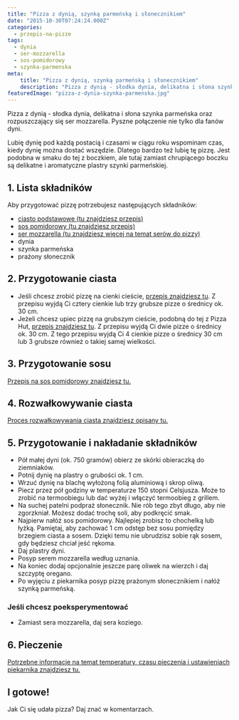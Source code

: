 ```yaml
---
title: "Pizza z dynią, szynką parmeńską i słonecznikiem"
date: "2015-10-30T07:24:24.000Z"
categories: 
  - przepis-na-pizze
tags: 
  - dynia
  - ser-mozzarella
  - sos-pomidorowy
  - szynka-parmenska
meta: 
    title: "Pizza z dynią, szynką parmeńską i słonecznikiem"
    description: "Pizza z dynią - słodka dynia, delikatna i słona szynka parmeńska oraz rozpuszczający się ser mozzarella. Pyszne połączenie nie tylko dla fanów dyni."
featuredImage: "pizza-z-dynia-szynka-parmenska.jpg"
---
```


Pizza z dynią - słodka dynia, delikatna i słona szynka parmeńska oraz rozpuszczający się ser mozzarella. Pyszne połączenie nie tylko dla fanów dyni.

Lubię dynię pod każdą postacią i czasami w ciągu roku wspominam czas, kiedy dynię można dostać wszędzie. Dlatego bardzo też lubię tę pizzę. Jest podobna w smaku do tej z boczkiem, ale tutaj zamiast chrupiącego boczku są delikatne i aromatyczne plastry szynki parmeńskiej.

## 1\. Lista składników

Aby przygotować pizzę potrzebujesz następujących składników:

- <a title="Przepis na ciasto podstawowe" href="/przepis-na-ciasto-na-pizze/">ciasto podstawowe (tu znajdziesz przepis)</a>
- <a title="Przepis na sos pomidorowy" href="/sos-pomidorowy/">sos pomidorowy (tu znajdziesz przepis)</a>
- <a title="Ser do pizzy" href="/jaki-ser-wybrac-do-pizzy/">ser mozzarella (tu znajdziesz więcej na temat serów do pizzy)</a>
- dynia
- szynka parmeńska
- prażony słonecznik

## 2\. Przygotowanie ciasta

- Jeśli chcesz zrobić pizzę na cienki cieście, <a title="Przepis na ciasto podstawowe" href="/przepis-na-ciasto-na-pizze/">przepis znajdziesz tu</a>. Z przepisu wyjdą Ci cztery cienkie lub trzy grubsze pizze o średnicy ok. 30 cm.
- Jeżeli chcesz upiec pizzę na grubszym cieście, podobną do tej z Pizza Hut, <a title="Przepis na pizzę na grubym cieście" href="/jak-zrobic-ciasto-na-pizze-jak-w-pizza-hut/">przepis znajdziesz tu</a>. Z przepisu wyjdą Ci dwie pizze o średnicy ok. 30 cm. Z tego przepisu wyjdą Ci 4 cienkie pizze o średnicy 30 cm lub 3 grubsze również o takiej samej wielkości.

## 3\. Przygotowanie sosu

<a title="Przepis na sos pomidorowy" href="/sos-pomidorowy/">Przepis na sos pomidorowy znajdziesz tu.</a>

## 4\. Rozwałkowywanie ciasta

<a title="Rozwałkowywanie ciasta" href="/jak-walkowac-ciasto-pizzy/">Proces rozwałkowywania ciasta znajdziesz opisany tu.</a>

## 5\. Przygotowanie i nakładanie składników

- Pół małej dyni (ok. 750 gramów) obierz ze skórki obieraczką do ziemniaków.
- Potnij dynię na plastry o grubości ok. 1 cm.
- Wrzuć dynię na blachę wyłożoną folią aluminiową i skrop oliwą.
- Piecz przez pół godziny w temperaturze 150 stopni Celsjusza. Może to zrobić na termoobiegu lub dać wyżej i włączyć termoobieg z grillem.
- Na suchej patelni podpraż słonecznik. Nie rób tego zbyt długo, aby nie zgorzkniał. Możesz dodać trochę soli, aby podkręcić smak.
- Najpierw nałóż sos pomidorowy. Najlepiej zrobisz to chochelką lub łyżką. Pamiętaj, aby zachować 1 cm odstęp bez sosu pomiędzy brzegiem ciasta a sosem. Dzięki temu nie ubrudzisz sobie rąk sosem, gdy będziesz chciał jeść rękoma.
- Daj plastry dyni.
- Posyp serem mozzarella według uznania.
- Na koniec dodaj opcjonalnie jeszcze parę oliwek na wierzch i daj szczyptę oregano.
- Po wyjęciu z piekarnika posyp pizzę prażonym słonecznikiem i nałóż szynką parmeńską.

### Jeśli chcesz poeksperymentować

- Zamiast sera mozzarella, daj sera koziego.

## 6\. Pieczenie

<a title="Jak ustawić piekarnik do pieczenia pizzy" href="/jak-ustawic-piekarnik-pieczenia-pizzy/">Potrzebne informacje na temat temperatury, czasu pieczenia i ustawieniach piekarnika znajdziesz tu.</a>

## I gotowe!

Jak Ci się udała pizza? Daj znać w komentarzach.
